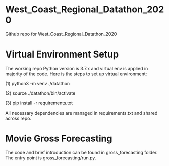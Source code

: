 # West_Coast_Regional_Datathon_2020
Github repo for West_Coast_Regional_Datathon_2020

# Virtual Environment Setup
The working repo Python version is 3.7.x and virtual env is applied in majority of the code.
Here is the steps to set up virtual environment:

(1) python3 -m venv ./datathon

(2) source ./datathon/bin/activate

(3) pip install -r requirements.txt

All necessary dependencies are managed in requirements.txt and shared across repo.

# Movie Gross Forecasting
The code and brief introduction can be found in gross_forecasting folder. The entry point is
gross_forecasting/run.py.

